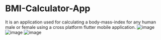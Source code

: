# BMI-Calculator-App
It is an application used for calculating a body-mass-index for any human male or female using a cross platform flutter mobile application. 
![image](https://github.com/Mohamed-Samir-Ibrahim/BMI-Calculator-App/assets/168374440/a3d32570-24ce-4f06-975f-27fa5642b41e)
![image](https://github.com/Mohamed-Samir-Ibrahim/BMI-Calculator-App/assets/168374440/1f765351-be59-4c5f-81e3-e686643f9c71)
![image](https://github.com/Mohamed-Samir-Ibrahim/BMI-Calculator-App/assets/168374440/a269cf3a-620b-4ffb-bb56-dd4feb517ad4)
